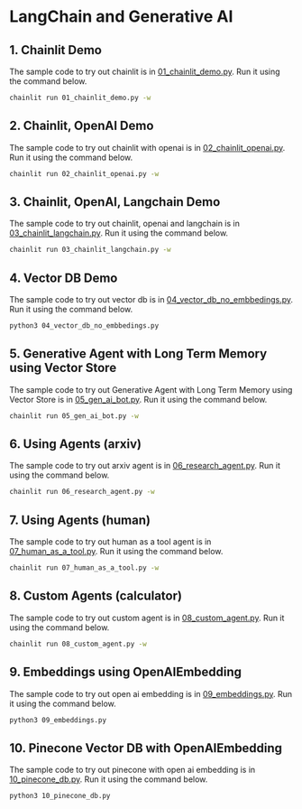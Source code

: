 # LangChain and Generative AI

## 1. Chainlit Demo
The sample code to try out chainlit is in [01_chainlit_demo.py](./01_chainlit_demo.py). Run it using the command below.

```bash
chainlit run 01_chainlit_demo.py -w
```

## 2. Chainlit, OpenAI Demo
The sample code to try out chainlit with openai is in [02_chainlit_openai.py](./02_chainlit_openai.py). Run it using the command below.

```bash
chainlit run 02_chainlit_openai.py -w
```

## 3. Chainlit, OpenAI, Langchain Demo
The sample code to try out chainlit, openai and langchain is in [03_chainlit_langchain.py](./03_chainlit_langchain.py). Run it using the command below.

```bash
chainlit run 03_chainlit_langchain.py -w
```

## 4. Vector DB Demo
The sample code to try out vector db is in [04_vector_db_no_embbedings.py](./04_vector_db_no_embbedings.py). Run it using the command below.

```bash
python3 04_vector_db_no_embbedings.py
```

## 5. Generative Agent with Long Term Memory using Vector Store
The sample code to try out Generative Agent with Long Term Memory using Vector Store is in [05_gen_ai_bot.py](./05_gen_ai_bot.py). Run it using the command below.

```bash
chainlit run 05_gen_ai_bot.py -w
```

## 6. Using Agents (arxiv)
The sample code to try out arxiv agent is in [06_research_agent.py](./06_research_agent.py). Run it using the command below.

```bash
chainlit run 06_research_agent.py -w
```

## 7. Using Agents (human)
The sample code to try out human as a tool agent is in [07_human_as_a_tool.py](./07_human_as_a_tool.py). Run it using the command below.

```bash
chainlit run 07_human_as_a_tool.py -w
```

## 8. Custom Agents (calculator)
The sample code to try out custom agent is in [08_custom_agent.py](./08_custom_agent.py). Run it using the command below.

```bash
chainlit run 08_custom_agent.py -w
```

## 9. Embeddings using OpenAIEmbedding
The sample code to try out open ai embedding is in [09_embeddings.py](./09_embeddings.py). Run it using the command below.

```bash
python3 09_embeddings.py
```

## 10. Pinecone Vector DB with OpenAIEmbedding
The sample code to try out pinecone with open ai embedding is in [10_pinecone_db.py](./10_pinecone_db.py). Run it using the command below.

```bash
python3 10_pinecone_db.py
```
